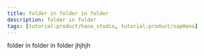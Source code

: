 ```yaml
---
title: folder in folder in folder
description: folder in folder
tags: [tutorial:product/hana_studio, tutorial:product/sapHana]
---
```


folder in folder in folder
jhjhjh
